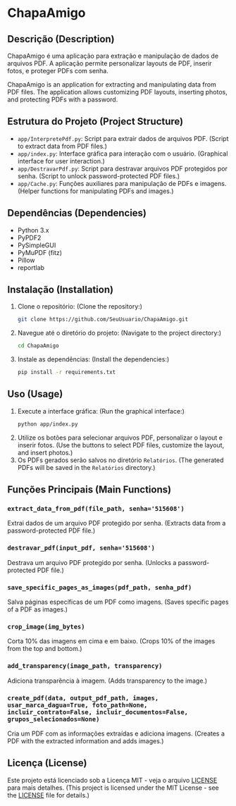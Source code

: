 # ChapaAmigo

## Descrição (Description)

ChapaAmigo é uma aplicação para extração e manipulação de dados de arquivos PDF. A aplicação permite personalizar layouts de PDF, inserir fotos, e proteger PDFs com senha.

ChapaAmigo is an application for extracting and manipulating data from PDF files. The application allows customizing PDF layouts, inserting photos, and protecting PDFs with a password.

## Estrutura do Projeto (Project Structure)

- `app/InterpretePdf.py`: Script para extrair dados de arquivos PDF. (Script to extract data from PDF files.)
- `app/index.py`: Interface gráfica para interação com o usuário. (Graphical interface for user interaction.)
- `app/DestravarPdf.py`: Script para destravar arquivos PDF protegidos por senha. (Script to unlock password-protected PDF files.)
- `app/Cache.py`: Funções auxiliares para manipulação de PDFs e imagens. (Helper functions for manipulating PDFs and images.)

## Dependências (Dependencies)

- Python 3.x
- PyPDF2
- PySimpleGUI
- PyMuPDF (fitz)
- Pillow
- reportlab

## Instalação (Installation)

1. Clone o repositório: (Clone the repository:)
   ```sh
   git clone https://github.com/SeuUsuario/ChapaAmigo.git
   ```
2. Navegue até o diretório do projeto: (Navigate to the project directory:)
   ```sh
   cd ChapaAmigo
   ```
3. Instale as dependências: (Install the dependencies:)
   ```sh
   pip install -r requirements.txt
   ```

## Uso (Usage)

1. Execute a interface gráfica: (Run the graphical interface:)
   ```sh
   python app/index.py
   ```
2. Utilize os botões para selecionar arquivos PDF, personalizar o layout e inserir fotos. (Use the buttons to select PDF files, customize the layout, and insert photos.)
3. Os PDFs gerados serão salvos no diretório `Relatórios`. (The generated PDFs will be saved in the `Relatórios` directory.)

## Funções Principais (Main Functions)

### `extract_data_from_pdf(file_path, senha='515608')`

Extrai dados de um arquivo PDF protegido por senha. (Extracts data from a password-protected PDF file.)

### `destravar_pdf(input_pdf, senha='515608')`

Destrava um arquivo PDF protegido por senha. (Unlocks a password-protected PDF file.)

### `save_specific_pages_as_images(pdf_path, senha_pdf)`

Salva páginas específicas de um PDF como imagens. (Saves specific pages of a PDF as images.)

### `crop_image(img_bytes)`

Corta 10% das imagens em cima e em baixo. (Crops 10% of the images from the top and bottom.)

### `add_transparency(image_path, transparency)`

Adiciona transparência à imagem. (Adds transparency to the image.)

### `create_pdf(data, output_pdf_path, images, usar_marca_dagua=True, foto_path=None, incluir_contrato=False, incluir_documentos=False, grupos_selecionados=None)`

Cria um PDF com as informações extraídas e adiciona imagens. (Creates a PDF with the extracted information and adds images.)

## Licença (License)

Este projeto está licenciado sob a Licença MIT - veja o arquivo [LICENSE](LICENSE) para mais detalhes. (This project is licensed under the MIT License - see the [LICENSE](LICENSE) file for details.)

